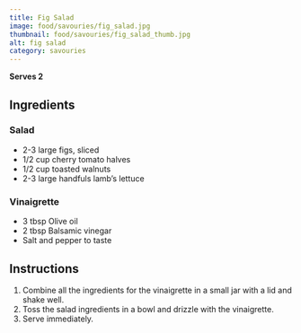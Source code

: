 ```yaml
---
title: Fig Salad
image: food/savouries/fig_salad.jpg
thumbnail: food/savouries/fig_salad_thumb.jpg
alt: fig salad
category: savouries
---
```


**Serves 2**

## Ingredients

### Salad

- 2-3 large figs, sliced
- 1/2 cup cherry tomato halves
- 1/2 cup toasted walnuts
- 2-3 large handfuls lamb’s lettuce

### Vinaigrette

- 3 tbsp Olive oil
- 2 tbsp Balsamic vinegar
- Salt and pepper to taste

## Instructions

1. Combine all the ingredients for the vinaigrette in a small jar with a lid and shake well.
1. Toss the salad ingredients in a bowl and drizzle with the vinaigrette.
1. Serve immediately.

